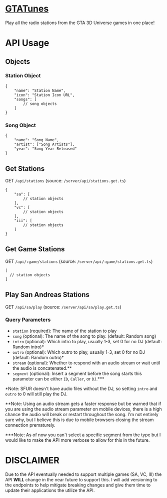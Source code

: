 # [GTATunes](https://gtatunes.net)

Play all the radio stations from the GTA 3D Universe games in one place!

# API Usage

## Objects

### Station Object

```json5
{
    "name": "Station Name",
    "icon": "Station Icon URL",
    "songs": [
        // song objects
    ]
}
```

### Song Object

```json5
{
    "name": "Song Name",
    "artist": ["Song Artists"],
    "year": "Song Year Released"
}
```

## Get Stations

GET `/api/stations` (source: `/server/api/stations.get.ts`)

```json5
{
    "sa": [
        // station objects
    ],
    "vc": [
        // station objects
    ],
    "iii": [
        // station objects
    ]
}
```

## Get Game Stations

GET `/api/:game/stations` (source: `/server/api/:game/stations.get.ts`)

```json5
[
  // station objects
]
```

## Play San Andreas Stations

GET `/api/sa/play` (source: `/server/api/sa/play.get.ts`)

### Query Parameters

- `station` (required): The name of the station to play
- `song` (optional): The name of the song to play. (default: Random song)
- `intro` (optional): Which intro to play, usually 1-3, set 0 for no DJ (default: Random intro)*
- `outro` (optional): Which outro to play, usually 1-3, set 0 for no DJ (default: Random outro)*
- `stream` (optional): Whether to respond with an audio stream or wait until the audio is concatenated.**
- `segment` (optional): Insert a segment before the song starts this parameter can be either `ID`, `Caller`, or `DJ`.***

*Note: SFUR doesn't have audio files without the DJ, so setting `intro` and `outro` to 0 will still play the DJ.

**Note: Using an audio stream gets a faster response but be warned that if you are using the audio stream parameter on mobile devices, there is a high chance the audio will break or restart throughout the song. I'm not entirely sure why, but I believe this is due to mobile browsers closing the stream connection prematurely.

***Note: As of now you can't select a specific segment from the type but I would like to make the API more verbose to allow for this in the future.

# DISCLAIMER

Due to the API eventually needed to support multiple games (SA, VC, III) the API **WILL** change in the near future to support this. I will add versioning to the endpoints to help mitigate breaking changes and give them time to update their applications the utilize the API.
